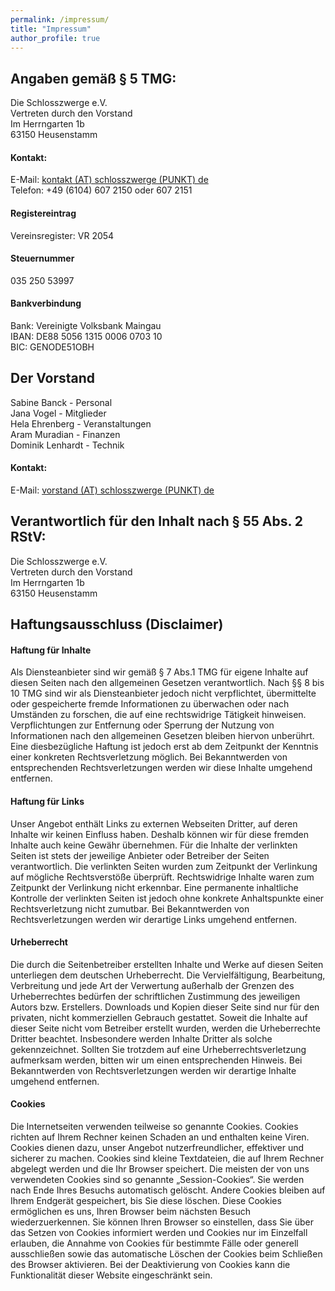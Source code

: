 ```yaml
---
permalink: /impressum/
title: "Impressum"
author_profile: true
---
```

## Angaben gemäß § 5 TMG:
Die Schlosszwerge e.V.<br>
Vertreten durch den Vorstand<br>
Im Herrngarten 1b<br>
63150 Heusenstamm<br>

#### Kontakt:
E-Mail: <a href="mailto:kontakt@schlosszwerge.de?Subject=Impressum schlosszwerge.de">kontakt (AT) schlosszwerge (PUNKT) de</a><br>
Telefon: +49 (6104) 607 2150 oder 607 2151

#### Registereintrag
Vereinsregister: VR 2054
 
#### Steuernummer
035 250 53997
 
#### Bankverbindung
Bank: Vereinigte Volksbank Maingau<br>
IBAN: DE88 5056 1315 0006 0703 10<br>
BIC: GENODE51OBH

## Der Vorstand
Sabine Banck - Personal<br>
Jana Vogel - Mitglieder<br>
Hela Ehrenberg - Veranstaltungen<br>
Aram Muradian - Finanzen<br>
Dominik Lenhardt - Technik

#### Kontakt:
E-Mail: <a href="mailto:vorstand@schlosszwerge.de?Subject=Impressum schlosszwerge.de">vorstand (AT) schlosszwerge (PUNKT) de</a><br>


## Verantwortlich für den Inhalt nach § 55 Abs. 2 RStV:
Die Schlosszwerge e.V.<br>
Vertreten durch den Vorstand<br>
Im Herrngarten 1b<br>
63150 Heusenstamm<br>

## Haftungsausschluss (Disclaimer)
#### Haftung für Inhalte
Als Diensteanbieter sind wir gemäß § 7 Abs.1 TMG für eigene Inhalte auf diesen Seiten nach den allgemeinen Gesetzen
verantwortlich. Nach §§ 8 bis 10 TMG sind wir als Diensteanbieter jedoch nicht verpflichtet, übermittelte oder
gespeicherte fremde Informationen zu überwachen oder nach Umständen zu forschen, die auf eine rechtswidrige Tätigkeit
hinweisen. Verpflichtungen zur Entfernung oder Sperrung der Nutzung von Informationen nach den allgemeinen Gesetzen
bleiben hiervon unberührt. Eine diesbezügliche Haftung ist jedoch erst ab dem Zeitpunkt der Kenntnis einer konkreten
Rechtsverletzung möglich. Bei Bekanntwerden von entsprechenden Rechtsverletzungen werden wir diese Inhalte umgehend
entfernen.

#### Haftung für Links
Unser Angebot enthält Links zu externen Webseiten Dritter, auf deren Inhalte wir keinen Einfluss haben. Deshalb können
wir für diese fremden Inhalte auch keine Gewähr übernehmen. Für die Inhalte der verlinkten Seiten ist stets der
jeweilige Anbieter oder Betreiber der Seiten verantwortlich. Die verlinkten Seiten wurden zum Zeitpunkt der Verlinkung
auf mögliche Rechtsverstöße überprüft. Rechtswidrige Inhalte waren zum Zeitpunkt der Verlinkung nicht erkennbar. Eine
permanente inhaltliche Kontrolle der verlinkten Seiten ist jedoch ohne konkrete Anhaltspunkte einer Rechtsverletzung
nicht zumutbar. Bei Bekanntwerden von Rechtsverletzungen werden wir derartige Links umgehend entfernen.

#### Urheberrecht
Die durch die Seitenbetreiber erstellten Inhalte und Werke auf diesen Seiten unterliegen dem deutschen Urheberrecht. Die
Vervielfältigung, Bearbeitung, Verbreitung und jede Art der Verwertung außerhalb der Grenzen des Urheberrechtes bedürfen
der schriftlichen Zustimmung des jeweiligen Autors bzw. Erstellers. Downloads und Kopien dieser Seite sind nur für den
privaten, nicht kommerziellen Gebrauch gestattet. Soweit die Inhalte auf dieser Seite nicht vom Betreiber erstellt
wurden, werden die Urheberrechte Dritter beachtet. Insbesondere werden Inhalte Dritter als solche gekennzeichnet.
Sollten Sie trotzdem auf eine Urheberrechtsverletzung aufmerksam werden, bitten wir um einen entsprechenden Hinweis. Bei
Bekanntwerden von Rechtsverletzungen werden wir derartige Inhalte umgehend entfernen.

#### Cookies
Die Internetseiten verwenden teilweise so genannte Cookies. Cookies richten auf Ihrem Rechner keinen Schaden an und
enthalten keine Viren. Cookies dienen dazu, unser Angebot nutzerfreundlicher, effektiver und sicherer zu machen. Cookies
sind kleine Textdateien, die auf Ihrem Rechner abgelegt werden und die Ihr Browser speichert. Die meisten der von uns verwendeten Cookies sind so genannte „Session-Cookies“. Sie werden nach Ende Ihres Besuchs
automatisch gelöscht. Andere Cookies bleiben auf Ihrem Endgerät gespeichert, bis Sie diese löschen. Diese Cookies
ermöglichen es uns, Ihren Browser beim nächsten Besuch wiederzuerkennen. Sie können Ihren Browser so einstellen, dass Sie über das Setzen von Cookies informiert werden und Cookies nur im
Einzelfall erlauben, die Annahme von Cookies für bestimmte Fälle oder generell ausschließen sowie das automatische
Löschen der Cookies beim Schließen des Browser aktivieren. Bei der Deaktivierung von Cookies kann die Funktionalität
dieser Website eingeschränkt sein.